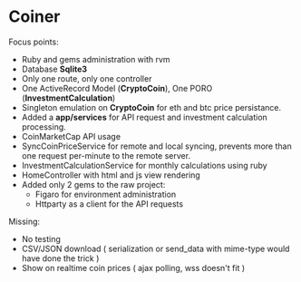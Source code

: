 # Coiner

Focus points:

* Ruby and gems administration with rvm
* Database **Sqlite3**
* Only one route, only one controller
* One ActiveRecord Model (**CryptoCoin**), One PORO (**InvestmentCalculation**)
* Singleton emulation on **CryptoCoin** for eth and btc price persistance.
* Added a **app/services** for API request and investment calculation processing.
* CoinMarketCap API usage
* SyncCoinPriceService for remote and local syncing, prevents more than one request per-minute to the remote server.
* InvestmentCalculationService for monthly calculations using ruby
* HomeController with html and js view rendering
* Added only 2 gems to the raw project:
  * Figaro for environment administration
  * Httparty as a client for the API requests

Missing:

* No testing
* CSV/JSON download ( serialization or send_data with mime-type would have done the trick )
* Show on realtime coin prices ( ajax polling, wss doesn't fit )

